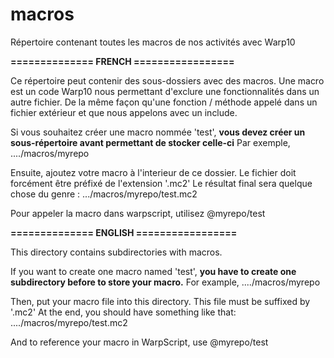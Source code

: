 # macros
Répertoire contenant toutes les macros de nos activités avec Warp10


**============== FRENCH =================**

Ce répertoire peut contenir des sous-dossiers avec des macros. 
Une macro est un code Warp10 nous permettant d'exclure une fonctionnalités dans un autre fichier. 
De la même façon qu'une fonction / méthode appelé dans un fichier extérieur et que nous appelons avec un include. 

Si vous souhaitez créer une macro nommée 'test', **vous devez créer un sous-répertoire avant permettant de stocker celle-ci**
Par exemple, ..../macros/myrepo

Ensuite, ajoutez votre macro à l'interieur de ce dossier. Le fichier doit forcément être préfixé de l'extension '.mc2'
Le résultat final sera quelque chose du genre : .../macros/myrepo/test.mc2


Pour appeler la macro dans warpscript, utilisez @myrepo/test



**============== ENGLISH =================**

This directory contains subdirectories with macros.

If you want to create one macro named 'test', **you have to create one subdirectory before to store your macro.**
For example, ..../macros/myrepo

Then, put your macro file into this directory. This file must be suffixed by '.mc2'
At the end, you should have something like that: ..../macros/myrepo/test.mc2

And to reference your macro in WarpScript, use @myrepo/test
